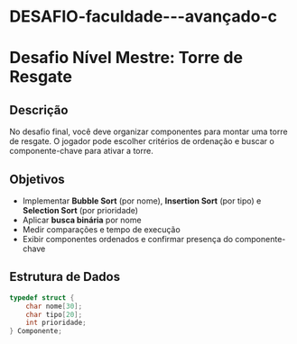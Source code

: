 # DESAFIO-faculdade---avançado-c


# Desafio Nível Mestre: Torre de Resgate

## Descrição
No desafio final, você deve organizar componentes para montar uma torre de resgate. O jogador pode escolher critérios de ordenação e buscar o componente-chave para ativar a torre.

## Objetivos
- Implementar **Bubble Sort** (por nome), **Insertion Sort** (por tipo) e **Selection Sort** (por prioridade)  
- Aplicar **busca binária** por nome  
- Medir comparações e tempo de execução  
- Exibir componentes ordenados e confirmar presença do componente-chave  

## Estrutura de Dados
```c
typedef struct {
    char nome[30];
    char tipo[20];
    int prioridade;
} Componente;

